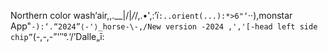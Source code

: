 Northern color wash‘air,,.\_\_|/|_/_/,.•',:‘ï`:..orient(...):*>6"‘`··),monstar App"`-):‘.“2024”⟨-'⟩_horse-\-,/New version -2024
,','[-head left side chip”`(-,-,-”'″°.‘/’Dalle„ī:
